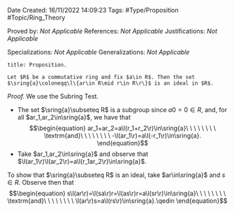 <div class="topSpace"></div>

Date Created: 16/11/2022 14:09:23
Tags: #Type/Proposition #Topic/Ring_Theory

Proved by: <i>Not Applicable</i>
References: <i>Not Applicable</i>
Justifications: <i>Not Applicable</i>

Specializations: <i>Not Applicable</i>
Generalizations: <i>Not Applicable</i>

``` ad-Proposition
title: Proposition.

Let $R$ be a commutative ring and fix $a\in R$. Then the set $\sring{a}\coloneqq\l\{ar\in R\mid r\in R\r\}$ is an ideal in $R$.

```

<i>Proof.</i> We use the Subring Test.
* The set $\sring{a}\subseteq R$ is a subgroup since $a0=0\in R$, and, for all $ar_1,ar_2\in\sring{a}$, we have that
$$\begin{equation}
    ar_1+ar_2=a\l(r_1+r_2\r)\in\sring{a}\ \ \ \ \ \ \ \ \textrm{and}\ \ \ \ \ \ \ \ -\l(ar_1\r)=a\l(-r_1\r)\in\sring{a}.
\end{equation}$$
* Take $ar_1,ar_2\in\sring{a}$ and observe that $\l(ar_1\r)\l(ar_2\r)=a\l(r_1ar_2\r)\in\sring{a}$.

To show that $\sring{a}\subseteq R$ is an ideal, take $ar\in\sring{a}$ and $s\in R$. Observe then that
$$\begin{equation}
    s\l(ar\r)=\l(sa\r)r=\l(as\r)r=a\l(sr\r)\in\sring{a}\ \ \ \ \ \ \ \ \textrm{and}\ \ \ \ \ \ \ \ \l(ar\r)s=a\l(rs\r)\in\sring{a}.\qedin
\end{equation}$$
